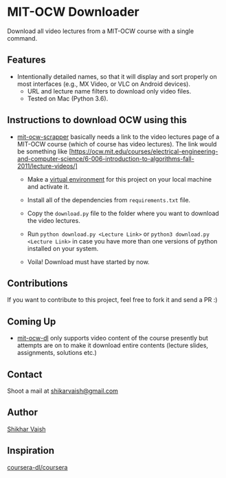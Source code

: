 
# MIT-OCW Downloader

Download all video lectures from a MIT-OCW course with a single command.

## Features

* Intentionally detailed names, so that it will display and sort properly
    on most interfaces (e.g., MX Video, or VLC on Android devices).
  * URL and lecture name filters to download only video files.
  * Tested on Mac (Python 3.6).

## Instructions to download OCW using this

* [mit-ocw-scrapper][1] basically needs a link to the video lectures page of a MIT-OCW course
    (which of course has video lectures). The link would be something like [<https://ocw.mit.edu/courses/electrical-engineering-and-computer-science/6-006-introduction-to-algorithms-fall-2011/lecture-videos/]> 

  * Make a [virtual environment][4] for this project on your local machine and activate it.
  
  * Install all of the dependencies from ```requirements.txt``` file.
  
  * Copy the ```download.py``` file to the folder where you want to download the video lectures.
  
  * Run ```python download.py <Lecture Link>``` or ```python3 download.py <Lecture Link>``` in case you have more than one versions of python installed on your system.  
  
  * Voila! Download must have started by now.
  
## Contributions

   If you want to contribute to this project, feel free to fork it and send a PR :)

## Coming Up

* [mit-ocw-dl][1] only supports video content of the course presently
  but attempts are on to make it download entire contents (lecture slides, assignments, solutions etc.)

## Contact  

  Shoot a mail at shikarvaish@gmail.com
  
## Author

  [Shikhar Vaish][2]

## Inspiration

  [coursera-dl/coursera][3]

[1]: https://github.com/shikharvaish28/mit-ocw-scrapper
[2]: https://shikharvaish.me
[3]: https://github.com/coursera-dl/coursera
[4]: https://www.pythonforbeginners.com/basics/how-to-use-python-virtualenv/
